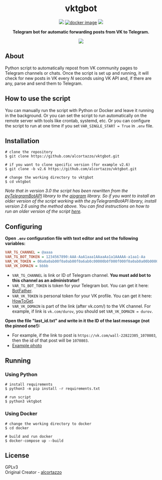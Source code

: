 <h1 align="center">vktgbot</h1>
<p align=center>
    <a target="_blank" href="https://www.python.org/downloads/" title="Python Version"><img src="https://img.shields.io/badge/python-%3E=_3.8-purple.svg"></a>
    <a target="_blank" href="https://github.com/alcortazzo/vktgbot/releases"><img alt="docker image" src="https://img.shields.io/github/v/release/alcortazzo/vktgbot?include_prereleases"></a>
    <a target="_blank" href="LICENSE" title="License: GPL-3.0"><img src="https://img.shields.io/github/license/alcortazzo/vktgbot.svg?color=red"></a>
</p> 

<p align="center"><b>Telegram bot for automatic forwarding posts from VK to Telegram.</b></p>

<p align="center">
    <a href="https://youtu.be/59_-yB5WjnI">
        <img src="https://github.com/alcortazzo/vktgbot/blob/master/images/code.png"/>
    </a>
</p>

## About

Python script to automatically repost from VK community pages to Telegram channels or chats. Once the script is set up and running, it will check for new posts in VK every *N* seconds using VK API and, if there are any, parse and send them to Telegram.

## How to use the script

You can manually run the script with Python or Docker and leave it running in the background. Or you can set the script to run automatically on the remote server with tools like crontab, systemd, etc. Or you can configure the script to run at one time if you set `VAR_SINGLE_START = True` in `.env` file.

## Installation
```shell
# clone the repository
$ git clone https://github.com/alcortazzo/vktgbot.git

# if you want to clone specific version (for example v2.6)
$ git clone -b v2.6 https://github.com/alcortazzo/vktgbot.git

# change the working directory to vktgbot
$ cd vktgbot
```
*Note that in version 3.0 the script has been rewritten from the [pyTelegramBotAPI](https://github.com/eternnoir/pyTelegramBotAPI) library to the [aiogram](https://github.com/aiogram/aiogram) library. So if you want to install an older version of the script working with the pyTelegramBotAPI library, install version 2.6 using the method above. You can find instructions on how to run an older version of the script [here](https://github.com/alcortazzo/vktgbot/tree/v2.6).*

## Configuring
**Open `.env` configuration file with text editor and set the following variables:**
```ini
VAR_TG_CHANNEL = @aaaa
VAR_TG_BOT_TOKEN = 1234567890:AAA-AaA1aaa1AAaaAa1a1AAAAA-a1aa1-Aa
VAR_VK_TOKEN = 00a0a0ab00f0a0ab00f0a6ab0c00000b0f000f000f0a0ab0a00b000000dd00000000de0
VAR_VK_DOMAIN = bbbb
```
* `VAR_TG_CHANNEL` is link or ID of Telegram channel. **You must add bot to this channel as an administrator!**
* `VAR_TG_BOT_TOKEN` is token for your Telegram bot. You can get it here: [BotFather](https://t.me/BotFather).
* `VAR_VK_TOKEN` is personal token for your VK profile. You can get it here: [HowToGet](https://github.com/alcortazzo/vktgbot/wiki/How-to-get-personal-access-token).
* `VAR_VK_DOMAIN` is part of the link (after vk.com/) to the VK channel. For example, if link is `vk.com/durov`, you should set `VAR_VK_DOMAIN = durov`.

**Open the file "last_id.txt" and write in it the ID of the last message (not the pinned one!):**
* For example, if the link to post is `https://vk.com/wall-22822305_1070803`, then the id of that post will be `1070803`.
* [Example photo](https://i.imgur.com/eWpso0C.png)

## Running
### Using Python
```shell
# install requirements
$ python3 -m pip install -r requirements.txt

# run script
$ python3 vktgbot
```
### Using Docker
```shell
# change the working directory to docker
$ cd docker

# build and run docker
$ docker-compose up --build
```
## License
GPLv3<br/>
Original Creator - [alcortazzo](https://github.com/alcortazzo)
